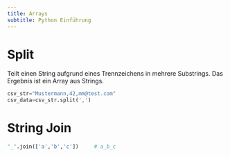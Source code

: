 ```yaml
---
title: Arrays
subtitle: Python Einführung
---
```




# Split

Teilt einen String aufgrund eines Trennzeichens in mehrere Substrings. Das Ergebnis ist ein Array aus Strings.

```python
csv_str="Mustermann,42,mm@test.com"
csv_data=csv_str.split(',')
```



# String Join

```python
"_".join(['a','b','c'])		# a_b_c
```

